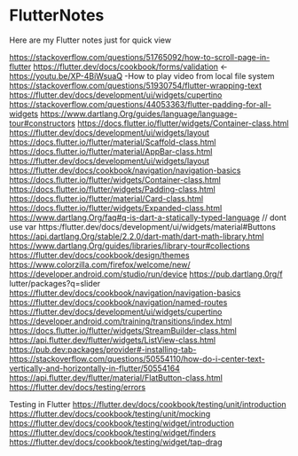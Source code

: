 # FlutterNotes
Here are my Flutter notes just for quick view

https://stackoverflow.com/questions/51765092/how-to-scroll-page-in-flutter
https://flutter.dev/docs/cookbook/forms/validation <-
https://youtu.be/XP-4BiWsuaQ -How to play video from local file system
https://stackoverflow.com/questions/51930754/flutter-wrapping-text
https://flutter.dev/docs/development/ui/widgets/cupertino
https://stackoverflow.com/questions/44053363/flutter-padding-for-all-widgets
https://www.dartlang.Org/guides/language/language-tour#constructors
https://docs.flutter.io/flutter/widgets/Container-class.html
https://flutter.dev/docs/development/ui/widgets/layout
https://docs.flutter.io/flutter/material/Scaffold-class.html
https://docs.flutter.io/flutter/material/AppBar-class.html
https://flutter.dev/docs/development/ui/widgets/layout
https://flutter.dev/docs/cookbook/navigation/navigation-basics
https://docs.flutter.io/flutter/widgets/Container-class.html
https://docs.flutter.io/flutter/widgets/Padding-class.html
https://docs.flutter.io/flutter/material/Card-class.html
https://docs.flutter.io/flutter/widgets/Expanded-class.html
https://www.dartlang.Org/faq#q-is-dart-a-statically-typed-language // dont use var
https:/flutter.dev/docs/development/ui/widgets/material#Buttons
https://api.dartlang.Org/stable/2.2.0/dart-math/dart-math-library.html
https://www.dartlang.Org/guides/libraries/library-tour#collections
https://flutter.dev/docs/cookbook/design/themes
https://www.colorzilla.com/firefox/welcome/new/
https://developer.android.com/studio/run/device
https://pub.dartlang.0rg/f lutter/packages?q=slider
https://flutter.dev/docs/cookbook/navigation/navigation-basics
https://flutter.dev/docs/cookbook/navigation/named-routes
https://flutter.dev/docs/development/ui/widgets/cupertino
https://developer.android.com/training/transitions/index.html
https://docs.flutter.io/flutter/widgets/StreamBuilder-class.html
https://api.flutter.dev/flutter/widgets/ListView-class.html
https://pub.dev:packages/provider#-installing-tab-
https://stackoverflow.com/questions/50554110/how-do-i-center-text-vertically-and-horizontally-in-flutter/50554164
https://api.flutter.dev/flutter/material/FlatButton-class.html
https://flutter.dev/docs/testing/errors

Testing in Flutter
https://flutter.dev/docs/cookbook/testing/unit/introduction
https://flutter.dev/docs/cookbook/testing/unit/mocking
https://flutter.dev/docs/cookbook/testing/widget/introduction
https://flutter.dev/docs/cookbook/testing/widget/finders
https://flutter.dev/docs/cookbook/testing/widget/tap-drag

